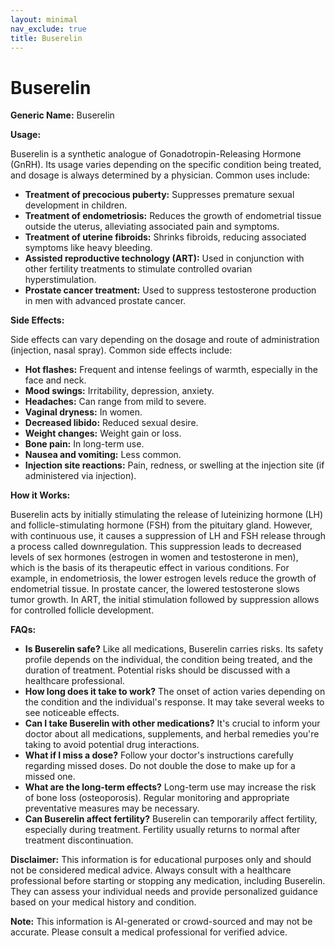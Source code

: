 ```yaml
---
layout: minimal
nav_exclude: true
title: Buserelin
---
```


# Buserelin

**Generic Name:** Buserelin

**Usage:**

Buserelin is a synthetic analogue of Gonadotropin-Releasing Hormone (GnRH).  Its usage varies depending on the specific condition being treated, and dosage is always determined by a physician. Common uses include:

* **Treatment of precocious puberty:**  Suppresses premature sexual development in children.
* **Treatment of endometriosis:** Reduces the growth of endometrial tissue outside the uterus, alleviating associated pain and symptoms.
* **Treatment of uterine fibroids:** Shrinks fibroids, reducing associated symptoms like heavy bleeding.
* **Assisted reproductive technology (ART):** Used in conjunction with other fertility treatments to stimulate controlled ovarian hyperstimulation.
* **Prostate cancer treatment:** Used to suppress testosterone production in men with advanced prostate cancer.


**Side Effects:**

Side effects can vary depending on the dosage and route of administration (injection, nasal spray). Common side effects include:

* **Hot flashes:**  Frequent and intense feelings of warmth, especially in the face and neck.
* **Mood swings:** Irritability, depression, anxiety.
* **Headaches:**  Can range from mild to severe.
* **Vaginal dryness:** In women.
* **Decreased libido:** Reduced sexual desire.
* **Weight changes:** Weight gain or loss.
* **Bone pain:** In long-term use.
* **Nausea and vomiting:** Less common.
* **Injection site reactions:** Pain, redness, or swelling at the injection site (if administered via injection).


**How it Works:**

Buserelin acts by initially stimulating the release of luteinizing hormone (LH) and follicle-stimulating hormone (FSH) from the pituitary gland. However, with continuous use, it causes a suppression of LH and FSH release through a process called downregulation.  This suppression leads to decreased levels of sex hormones (estrogen in women and testosterone in men), which is the basis of its therapeutic effect in various conditions. For example, in endometriosis, the lower estrogen levels reduce the growth of endometrial tissue.  In prostate cancer, the lowered testosterone slows tumor growth.  In ART, the initial stimulation followed by suppression allows for controlled follicle development.

**FAQs:**

* **Is Buserelin safe?**  Like all medications, Buserelin carries risks.  Its safety profile depends on the individual, the condition being treated, and the duration of treatment.  Potential risks should be discussed with a healthcare professional.
* **How long does it take to work?** The onset of action varies depending on the condition and the individual's response.  It may take several weeks to see noticeable effects.
* **Can I take Buserelin with other medications?**  It's crucial to inform your doctor about all medications, supplements, and herbal remedies you're taking to avoid potential drug interactions.
* **What if I miss a dose?**  Follow your doctor's instructions carefully regarding missed doses.  Do not double the dose to make up for a missed one.
* **What are the long-term effects?** Long-term use may increase the risk of bone loss (osteoporosis). Regular monitoring and appropriate preventative measures may be necessary.
* **Can Buserelin affect fertility?**  Buserelin can temporarily affect fertility, especially during treatment. Fertility usually returns to normal after treatment discontinuation.


**Disclaimer:** This information is for educational purposes only and should not be considered medical advice.  Always consult with a healthcare professional before starting or stopping any medication, including Buserelin.  They can assess your individual needs and provide personalized guidance based on your medical history and condition.


**Note:** This information is AI-generated or crowd-sourced and may not be accurate. Please consult a medical professional for verified advice.